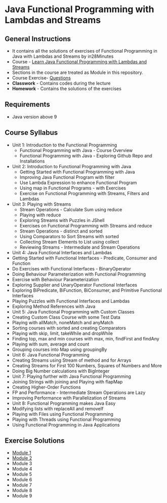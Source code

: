 # Java Functional Programming with Lambdas and Streams
## General Instructions
* It contains all the solutions of exercises of Functional Programming in Java with Lambdas and Streams by in28Minutes
* Course - [Learn Java Functional Programming with Lambdas and Streams](https://www.udemy.com/course/functional-programming-with-java/)
* Sections in the course are treated as Module in this repository.
* Course Exercise- [Questions](https://github.com/abhinavg916/java-functional-programming/blob/master/Exercises.md)
* __Classwork__ - Contains codes during the lecture
* __Homework__ - Contains the solutions of the exercises

## Requirements
* Java version above 9

## Course Syllabus
* Unit 1: Introduction to the Functional Programming
  * Functional Programming with Java - Course Overview
  * Functional Programming with Java - Exploring Github Repo and Installations
* Unit 2: Introduction to Functional Programming with Java
  * Getting Started with Functional Programming with Java
  * Improving Java Functional Program with filter
  * Use Lambda Expression to enhance Functional Program
  * Using map in Functional Programs - with Exercises
  * Exercise on Functional Programming with Streams, Filters and Lambdas
* Unit 3: Playing with Streams
  * Stream Operations - Calculate Sum using reduce
  * Playing with reduce
  * Exploring Streams with Puzzles in JShell
  *	Exercises on Functional Programming with Streams and reduce
  *	Stream Operations - distinct and sorted
  *	Using Comparators to Sort Streams with sorted 
  *	Collecting Stream Elements to List using collect
  *	Reviewing Streams - Intermediate and Stream Operations
*	Unit 4: Java Functional Interfaces and Lambdas
  *	Getting Started with Functional Interfaces - Predicate, Consumer and Function
  *	Do Exercises with Functional Interfaces - BinaryOperator
  *	Doing Behaviour Parameterization with Functional Programming
  *	Exercise with Behaviour Parameterization
  *	Exploring Supplier and UnaryOperator Functional Interfaces
  *	Exploring BiPredicate, BiFunction, BiConsumer, and Primitive Functional Interfaces
  *	Playing Puzzles with Functional Interfaces and Lambdas
  *	Exploring Method References with Java
*	Unit 5: Java Functional Programming with Custom Classes
  *	Creating Custom Class Course with some Test Data
  *	Playing with allMatch, noneMatch and anyMatch
  *	Sorting courses with sorted and creating Comparators
  *	Playing with skip, limit, takeWhile and dropWhile
  *	Finding top, max and min courses with max, min, findFirst and findAny
  *	Playing with sum, average and count
  *	Grouping courses into Map using groupingBy
*	Unit 6: Java Functional Programming
  *	Creating Streams using Stream of method and for Arrays
  *	Creating Streams for First 100 Numbers, Squares of Numbers and More
  *	Doing Big Number calculations with BigInteger
*	Unit 7: Playing further with Java Functional Programming
  * Joining Strings with joining and Playing with flapMap
  * Creating Higher-Order Functions
  * FP and Performance - Intermediate Stream Operations are Lazy
  *	Improving Performance with Parallelization of Streams
*	Unit 8: Functional Programming makes Java Easy
  * Modifying lists with replaceAll and removeIf
  * Playing with Files using Functional Programming
  * Playing with Threads using Functional Programming
  *	Using Functional Programming in Java Applications
 
## Exercise Solutions
* [Module 1](https://github.com/abhinavg916/java-functional-programming/tree/master/Homework/src/module1)
* [Module 2](https://github.com/abhinavg916/java-functional-programming/tree/master/Homework/src/module2)
* Module 3
* Module 4
* Module 5
* Module 6
* Module 7
* Module 8
* Module 9
